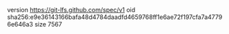 version https://git-lfs.github.com/spec/v1
oid sha256:e9e36143166bafa48d4784daadfd4659768ff1e6ae72f197cfa7a47796e646a3
size 7567
